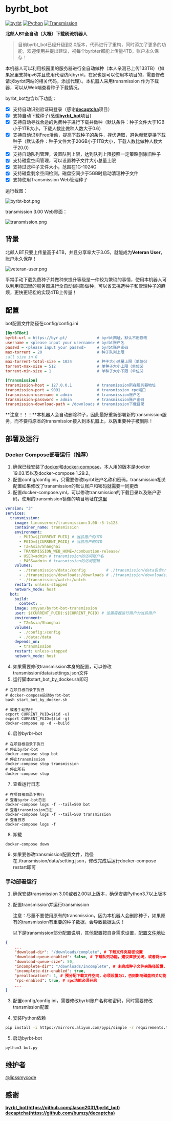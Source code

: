 # byrbt_bot

[![byrbt](https://img.shields.io/static/v1?label=ByrBt&message=2.0&color=blue)](https://github.com/lipssmycode/byrbt_bot) [![Python](https://img.shields.io/badge/python-3.7-plastic?logo=python&logoColor=#3776AB&link=https://www.python.org/)](https://www.python.org/) [![Transmission](https://img.shields.io/static/v1?label=Transmission&message=3.00&color=red)](https://transmissionbt.com/)

**北邮人BT全自动（大概）下载~~刷流~~机器人**

> 目前byrbt_bot已经升级到2.0版本，代码进行了重构，同时添加了更多的功能，欢迎使用并提出建议，祝每个byrbter都能上传量4TB，账户永久保存！

本机器人可以利用校园里的服务器进行全自动做种（本人亲测已上传133TB）（如果家里支持ipv6并且使用代理访问byrbt，在家也是可以使用本项目的，需要修改请求byrbt网站的相关代码，添加代理）。本机器人采用transmission
作为下载器，可以从Web端查看种子下载情况。

byrbt_bot包含以下功能：
- [x] 支持自动识别验证码登录（感谢[**decaptcha**](https://github.com/bumzy/decaptcha)项目）
- [x] 支持自动下载种子(感谢[**byrbt_bot**](https://github.com/Jason2031/byrbt_bot)项目)
- [x] 支持自动寻找合适的免费种子进行下载并做种（默认条件：种子文件大于1GB小于1TB大小，下载人数比做种人数大于0.6）
- [x] 支持自动识别Free活动，提高下载种子的条件，择优选取，避免频繁更换下载种子（默认条件：种子文件大于20GB小于1TB大小，下载人数比做种人数大于20.0）
- [x] 支持自动队列管理，设置队列上限，达到队列上限按照一定策略删除旧种子
- [x] 支持磁盘空间管理，可以设置种子文件大小总量上限
- [x] 支持过滤种子文件大小，范围在1G-1024G
- [x] 支持磁盘剩余空间检测，磁盘空间少于5GB时启动清理种子文件
- [x] 支持使用Transmission Web管理种子

运行截图：

![byrbt-bot.png](https://github.com/lipssmycode/byrbt_bot/blob/master/image/byrbt-bot.png)

transmission 3.00 Web界面：

![transmission.png](https://github.com/lipssmycode/byrbt_bot/blob/master/image/transmission.png)

## 背景

北邮人BT只要上传量高于4TB，并且分享率大于3.05，就能成为**Veteran User**，账户永久保存！

![veteran-user.png](https://github.com/lipssmycode/byrbt_bot/blob/master/image/veteran-user.png)

平常手动下载免费种子并做种来提升等级是一件较为繁琐的事情，使用本机器人可以利用校园里的服务器进行全自动(~~刷流~~)做种，可以省去挑选种子和管理种子的麻烦，更快更轻松的实现4TB上传量！

## 配置

bot配置文件路径在config/config.ini

```ini
[ByrBTBot]
byrbt-url = https://byr.pt/				# byrbt网址，默认不用修改
username = <please input your username>	# byrbt账户名
passwd = <please input your passwd>		# byrbt账户密码
max-torrent = 20						# 种子队列上限
;all size in G
max-torrent-total-size = 1024			# 种子大小总量上限（单位G）
torrent-max-size = 512					# 单种子大小上限（单位G）
torrent-min-size = 1					# 单种子大小下限（单位G）

[Transmission]
transmission-host = 127.0.0.1			# transmission所在服务器地址
transmission-port = 9091				# transmission rpc端口
transmission-username = admin			# transmission账户名
transmission-password = admin			# transmission账户密码
transmission-download-path = /downloads	# transmission下载目录
```

**注意！！！**本机器人会自动删除种子，因此最好重新部署新的transmission服务，而不要将原本的transmission接入到本机器上，以防重要种子被删除！

## 部署及运行

### Docker Compose部署运行（推荐）

1. 确保已经安装了[docker](https://www.docker.com/)和[docker-compose](https://docs.docker.com/compose/)，本人用的版本是docker 19.03.15以及docker-compose 1.29.2。
2. 配置config/config.ini，只需要修改byrbt账户名称和密码，transmission相关配置如果修改了transmission的默认账户和密码就需要一同更改
3. 配置docker-compose.yml，可以修改transmission的下载目录以及账户密码，使用的transmission镜像的项目地址在[这里](https://hub.docker.com/r/linuxserver/transmission)

```yaml
version: "3"
services:
  transmission:
    image: linuxserver/transmission:3.00-r5-ls123
    container_name: transmission
    environment:
      - PUID=${CURRENT_PUID} # 当前用户的UID
      - PGID=${CURRENT_PGID} # 当前用户的GID
      - TZ=Asia/Shanghai
      - TRANSMISSION_WEB_HOME=/combustion-release/
      - USER=admin # transmission的访问账户名
      - PASS=admin # transmission的访问密码
    volumes:
      - ./transmission/data:/config			# ./transmission/data包含transmission的配置文件，可启动后自行修改
      - ./transmission/downloads:/downloads # ./transmission/downloads是transmission的下载目录，可以自行替换，注意需要当前用户有读写权限
      - ./transmission/watch:/watch
    restart: unless-stopped
    network_mode: host
  bot:
    build:
      context: .
    image: smyyan/byrbt-bot-transmission
    user: ${CURRENT_PUID}:${CURRENT_PGID} # 设置容器运行用户为当前用户
    environment:
      - TZ=Asia/Shanghai
    volumes:
      - ./config:/config
      - ./data:/data
    depends_on:
      - transmission
    restart: unless-stopped
    network_mode: host
```

4. 如果需要修改transmission本身的配置，可以修改transmission/data/settings.json文件
5. 运行脚本start_bot_by_docker.sh即可

```
# 在项目根目录下执行
# docker-compose启动byrbt-bot
bash start_bot_by_docker.sh

# 或者手动执行
export CURRENT_PUID=$(id -u)
export CURRENT_PGID=$(id -g)
docker-compose up -d --build
```

6. 启停byrbr-bot

```
# 在项目根目录下执行
# 停止byrbr-bot
docker-compose stop bot
# 停止transmission
docker-compose stop transmission
# 停止所有
docker-compose stop

```

7. 查看运行日志

```
# 在项目根目录下执行
# 查看byrbr-bot日志
docker-compose logs -f --tail=500 bot
# 查看transmission日志
docker-compose logs -f --tail=500 transmission
# 查看日志
docker-compose logs -f
```

8. 卸载

```
docker-compose down
```

9. 如果要修改transmission配置文件，路径在./transmission/data/setting.json，修改完成后运行docker-compose restart即可



### 手动部署运行

1. 确保安装transmission 3.00或者2.00以上版本，确保安装Python3.7以上版本

2. 配置transmission并运行transmission

   注意：尽量不要使用原有的transmission，因为本机器人会删除种子，如果原有的transmission有重要的种子数据，会导致数据丢失！

   以下是transmission部分配置说明，其他配置按自身需求设置，[配置文件地址](https://github.com/linuxserver/docker-transmission/blob/master/root/defaults/settings.json)

```json
{
    ...
    "download-dir": "/downloads/complete", # 下载文件夹路径设置
    "download-queue-enabled": false, # 下载队列功能，建议直接关闭，或者将queue-size设置大一些
    "download-queue-size": 50,
    "incomplete-dir": "/downloads/incomplete", # 未完成种子文件夹路径设置，未完成种子文件夹如不需要可以关闭
    "incomplete-dir-enabled": true,
    "preallocation": 1, # 预分配下载文件空间，必须设置为1，否则影响磁盘相关功能
    "rpc-enabled": true, # rpc功能必须开启
    ...
}
```

3. 配置config/config.ini，需要修改byrbt账户名称和密码，同时需要修改transmission配置

4. 安装Python依赖

```bash
pip install -i https://mirrors.aliyun.com/pypi/simple -r requirements.txt
```

5. 启动byrbt-bot

```bash
python3 bot.py
```

## 维护者

[@lipssmycode](https://github.com/lipssmycode)

## 感谢

**[byrbt_bot(https://github.com/Jason2031/byrbt_bot)](https://github.com/Jason2031/byrbt_bot)**  
**[decaptcha(https://github.com/bumzy/decaptcha)](https://github.com/bumzy/decaptcha)**  
